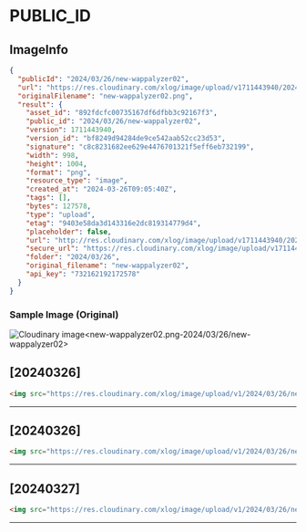 # PUBLIC_ID

## ImageInfo

```json
{
  "publicId": "2024/03/26/new-wappalyzer02",
  "url": "https://res.cloudinary.com/xlog/image/upload/v1711443940/2024/03/26/new-wappalyzer02.png",
  "originalFilename": "new-wappalyzer02.png",
  "result": {
    "asset_id": "892fdcfc00735167df6dfbb3c92167f3",
    "public_id": "2024/03/26/new-wappalyzer02",
    "version": 1711443940,
    "version_id": "bf8249d94284de9ce542aab52cc23d53",
    "signature": "c8c8231682ee629e4476701321f5eff6eb732199",
    "width": 998,
    "height": 1004,
    "format": "png",
    "resource_type": "image",
    "created_at": "2024-03-26T09:05:40Z",
    "tags": [],
    "bytes": 127578,
    "type": "upload",
    "etag": "9403e58da3d143316e2dc819314779d4",
    "placeholder": false,
    "url": "http://res.cloudinary.com/xlog/image/upload/v1711443940/2024/03/26/new-wappalyzer02.png",
    "secure_url": "https://res.cloudinary.com/xlog/image/upload/v1711443940/2024/03/26/new-wappalyzer02.png",
    "folder": "2024/03/26",
    "original_filename": "new-wappalyzer02",
    "api_key": "732162192172578"
  }
}
```

### Sample Image (Original)

<img src="https://res.cloudinary.com/xlog/image/upload/v1/2024/03/26/new-wappalyzer02?_a=BAMHUyJt0" alt="Cloudinary image<new-wappalyzer02.png-2024/03/26/new-wappalyzer02>" />


## [20240326]

```html
<img src="https://res.cloudinary.com/xlog/image/upload/v1/2024/03/26/new-wappalyzer02?_a=BAMHUyJt0" alt="Cloudinary image<new-wappalyzer02.png-2024/03/26/new-wappalyzer02>" />
```
---

## [20240326]

```html
<img src="https://res.cloudinary.com/xlog/image/upload/v1/2024/03/26/new-wappalyzer02?_a=BAMHUyJt0" alt="Cloudinary image<new-wappalyzer02.png-2024/03/26/new-wappalyzer02>" />
```
---

## [20240327]

```html
<img src="https://res.cloudinary.com/xlog/image/upload/v1/2024/03/26/new-wappalyzer02?_a=BAMHUyJt0" alt="Cloudinary image<new-wappalyzer02.png-2024/03/26/new-wappalyzer02>" />
```
---